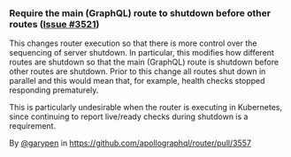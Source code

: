 ### Require the main (GraphQL) route to shutdown before other routes ([Issue #3521](https://github.com/apollographql/router/issues/3521))

This changes router execution so that there is more control over the sequencing of server shutdown. In particular, this modifies how different routes are shutdown so that the main (GraphQL) route is shutdown before other routes are shutdown. Prior to this change all routes shut down in parallel and this would mean that, for example, health checks stopped responding prematurely.
    
This is particularly undesirable when the router is executing in Kubernetes, since continuing to report live/ready checks during shutdown is a requirement.
    
By [@garypen](https://github.com/garypen) in https://github.com/apollographql/router/pull/3557